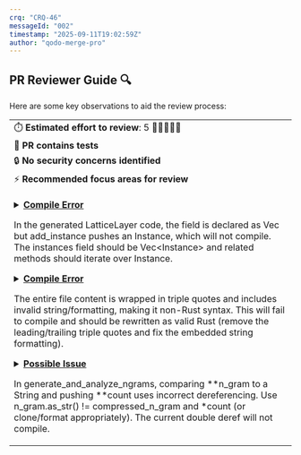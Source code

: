 ```yaml
---
crq: "CRQ-46"
messageId: "002"
timestamp: "2025-09-11T19:02:59Z"
author: "qodo-merge-pro"
---
```


## PR Reviewer Guide 🔍

Here are some key observations to aid the review process:

<table>
<tr><td>⏱️&nbsp;<strong>Estimated effort to review</strong>: 5 🔵🔵🔵🔵🔵</td></tr>
<tr><td>🧪&nbsp;<strong>PR contains tests</strong></td></tr>
<tr><td>🔒&nbsp;<strong>No security concerns identified</strong></td></tr>
<tr><td>⚡&nbsp;<strong>Recommended focus areas for review</strong><br><br>

<details><summary><a href='https://github.com/meta-introspector/git-submodules-rs-nix/pull/11/files#diff-243854d89636db85a935fa955ee16fa44ea3ca7092902bc29701c3a825b0ba0aR109-R126'><strong>Compile Error</strong></a>

In the generated LatticeLayer code, the field is declared as Vec<T> but add_instance pushes an Instance<T>, which will not compile. The instances field should be Vec<Instance<T>> and related methods should iterate over Instance<T>.
</summary>

```rust
#[derive(Debug, Clone)]
pub struct LatticeLayer<T: HasValueCount + std::fmt::Debug> {
    pub value_type: ValueType,
    pub instances: Vec<T>,
}

impl<T: HasValueCount + std::fmt::Debug> LatticeLayer<T> {
    pub fn new(value_type: ValueType) -> Self {
        Self { value_type, instances: Vec::new() }
    }

    pub fn add_instance(&mut self, instance: Instance<T>) {
        assert_eq!(instance.units[0].value_count(), self.value_type.count(),
                   "Instance unit value count must match layer's value type");
        self.instances.push(instance);
    }

    pub fn describe(&self) {

```

</details>

<details><summary><a href='https://github.com/meta-introspector/git-submodules-rs-nix/pull/11/files#diff-b8a48c02f53b75052bc23d20df7488207a5b86d7815d3fb29ef0b8b985553ab1R1-R148'><strong>Compile Error</strong></a>

The entire file content is wrapped in triple quotes and includes invalid string/formatting, making it non-Rust syntax. This will fail to compile and should be rewritten as valid Rust (remove the leading/trailing triple quotes and fix the embedded string formatting).
</summary>

```rust
"""//! This program conceptually outlines a "Grand Unified Search" system in Rust.
//! It aims to demonstrate how a program could parse its own code, search for similar
//! programs within a vast repository (like 10k submodules), and interact with LLMs
//! for knowledge extraction, all within the framework of our defined lattice.

// NOTE: This is a conceptual outline. Actual implementation of semantic code parsing,
// LLM communication with currying/continuation, and deep submodule tool integration
// would require significant external libraries, complex logic, and a robust
// communication infrastructure, which are beyond the scope of this single file.

use std::fs;
use std::path::{Path, PathBuf};

// --- Conceptual Lattice Components ---
// These structs represent the theoretical elements of our lattice,
// which would be used to "address" and classify code patterns and knowledge.

#[derive(Debug, PartialEq, Eq, Hash, Clone)]
struct Predicate {
    name: String,
    // In Model 1, this is a bit (0 or 1) indicating presence/absence.
    // In higher layers, it could represent more complex values.
    value: u8,
}

#[derive(Debug, Clone)]
struct CodeLatticeAddress {
    // Example: A unique identifier for a code pattern or knowledge unit.
    // This would be derived from the lattice's structure (layer, n-gram, etc.).
    address_components: Vec<String>,
}

// --- Core Functionality Placeholders ---

/// Conceptually parses Rust code using `syn` to extract structural predicates.
/// In a real implementation, this would involve detailed AST traversal.
fn conceptual_syn_parse_and_extract_predicates(code: &str) -> Vec<Predicate> {
    println!("
[Conceptual Parsing] Analyzing code to extract predicates...");
    // Placeholder for actual `syn` parsing logic.
    // For demonstration, we'll just look for some keywords.
    let mut predicates = Vec::new();
    if code.contains("fn main") {
        predicates.push(Predicate { name: "has_main_function".to_string(), value: 1 });
    }
    if code.contains("struct") {
        predicates.push(Predicate { name: "defines_struct".to_string(), value: 1 });
    }
    if code.contains("impl") {
        predicates.push(Predicate { name: "has_impl_block".to_string(), value: 1 });
    }
    if code.contains("use std::") {
        predicates.push(Predicate { name: "uses_std_lib".to_string(), value: 1 });
    }
    println!("  Extracted {} conceptual predicates.", predicates.len());
    predicates
}

/// Conceptually queries an LLM for help or knowledge extraction.
/// In a real implementation, this would involve secure API calls,
/// prompt engineering, and response parsing.
fn conceptual_llm_query(query_text: &str, context_lattice_address: &CodeLatticeAddress) -> String {
    println!("
[Conceptual LLM Query] Asking LLM for help...");
    println!("  Query: "{}"", query_text);
    println!("  Context Lattice Address: {:?}", context_lattice_address);
    // Placeholder for LLM interaction.
    "LLM_RESPONSE: Based on your query and the lattice context, here's some conceptual knowledge."
        .to_string()
}

/// Conceptually interacts with the submodule tool to list/access repositories.
/// In a real implementation, this would involve executing shell commands
/// or using a Rust crate that wraps git submodule functionality.
fn conceptual_submodule_tool_list_repos() -> Vec<PathBuf> {
    println!("
[Conceptual Submodule Tool] Listing repositories...");
    // Placeholder for actual submodule tool interaction.
    // For demonstration, return a few dummy paths.
    vec![
        PathBuf::from("/data/data/com.termux.nix/files/home/pick-up-nix/source/github/meta-introspector/submodules/git_test_repo/src/main.rs"),
        PathBuf::from("/data/data/com.termux.nix/files/home/pick-up-nix/source/github/meta-introspector/submodules/report-analyzer-rs/src/main.rs"),
        PathBuf::from("/data/data/com.termux.nix/files/home/pick-up-nix/source/github/meta-introspector/submodules/src/program_self_description.rs"),
        PathBuf::from("/data/data/com.termux.nix/files/home/pick-up-nix/source/github/meta-introspector/submodules/src/meta_lattice_model.rs"),
    ]
}

/// The core search logic: reads its own code, extracts predicates,
/// and then searches other programs for similarity based on these predicates.
fn grand_unified_search() -> Result<(), Box<dyn std::error::Error>> {
    println!("--- Grand Unified Search Initiated ---");

    // Step 1: Self-parsing and predicate extraction
    println!("
[Step 1] Self-analysis: Parsing this program's own code.");
    let self_code_path = PathBuf::from(file!()); // Path to this source file
    let self_code = fs::read_to_string(&self_code_path)?;
    let self_predicates = conceptual_syn_parse_and_extract_predicates(&self_code);
    let self_lattice_address = CodeLatticeAddress {
        address_components: vec!["self_model".to_string(), "layer1".to_string()],
    };
    println!("  This program's conceptual predicates: {:?}", self_predicates);

    // Step 2: Search other programs in submodules
    println!("
[Step 2] Searching for similar programs in submodules.");
    let all_rust_files = conceptual_submodule_tool_list_repos(); // Get all Rust files (conceptual)

    for file_path in all_rust_files {
        if file_path == self_code_path {
            continue; // Skip self
        }

        println!("
  Analyzing: {:?}", file_path);
        let other_code = fs::read_to_string(&file_path)?;
        let other_predicates = conceptual_syn_parse_and_extract_predicates(&other_code);

        // Conceptual similarity check based on shared predicates
        let mut shared_count = 0;
        for self_p in &self_predicates {
            if other_predicates.contains(self_p) {
                shared_count += 1;
            }
        }

        if shared_count > 0 {
            println!("    -> Found {} shared predicates with {:?}. Considered similar.", shared_count, file_path);
            // Step 3: Conceptual LLM interaction for deeper insight
            let llm_response = conceptual_llm_query(
                &format!("Explain the core function of {:?} based on these predicates: {:?}", file_path, other_predicates),
                &self_lattice_address,
            );
            println!("    LLM Insight: {}", llm_response);
        } else {
            println!("    -> No shared conceptual predicates with {:?}. Not considered similar.", file_path);
        }
    }

    println!("
--- Grand Unified Search Concluded ---");
    Ok(())
}

fn main() -> Result<(), Box<dyn std::error::Error>> {
    grand_unified_search()
}
""

```

</details>

<details><summary><a href='https://github.com/meta-introspector/git-submodules-rs-nix/pull/11/files#diff-2972c1dbf1387f1fc356a8a7315beb271dcacb9eb512719d2ac60d15084a7c1aR111-R120'><strong>Possible Issue</strong></a>

In generate_and_analyze_ngrams, comparing **n_gram to a String and pushing **count uses incorrect dereferencing. Use n_gram.as_str() != compressed_n_gram and *count (or clone/format appropriately). The current double deref will not compile.
</summary>

```rust

// Collect suggestions
if **n_gram != compressed_n_gram { // Fixed type mismatch
    suggested_rules.push((n_gram.to_string(), **count));
}

// For the next iteration, we want the compressed version of the n-gram
// if it was actually compressed, otherwise the original n-gram.
// We also need to ensure we're not adding duplicates or single emojis that are already compressed.
next_iteration_tokens.push(compressed_n_gram.replace(" ", ""));

```

</details>

</td></tr>
</table>
